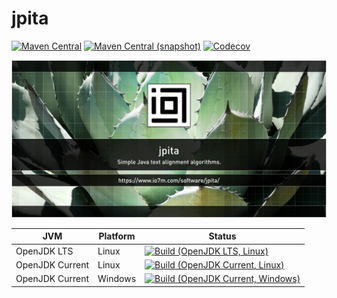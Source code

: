 jpita
===

[![Maven Central](https://img.shields.io/maven-central/v/com.io7m.jpita/com.io7m.jpita.svg?style=flat-square)](http://search.maven.org/#search%7Cga%7C1%7Cg%3A%22com.io7m.jpita%22)
[![Maven Central (snapshot)](https://img.shields.io/nexus/s/https/s01.oss.sonatype.org/com.io7m.jpita/com.io7m.jpita.svg?style=flat-square)](https://s01.oss.sonatype.org/content/repositories/snapshots/com/io7m/jpita/)
[![Codecov](https://img.shields.io/codecov/c/github/io7m/jpita.svg?style=flat-square)](https://codecov.io/gh/io7m/jpita)

![jpita](./src/site/resources/jpita.jpg?raw=true)

| JVM             | Platform | Status |
|-----------------|----------|--------|
| OpenJDK LTS     | Linux    | [![Build (OpenJDK LTS, Linux)](https://img.shields.io/github/workflow/status/io7m/jpita/main-openjdk_lts-linux)](https://github.com/io7m/jpita/actions?query=workflow%3Amain-openjdk_lts-linux) |
| OpenJDK Current | Linux    | [![Build (OpenJDK Current, Linux)](https://img.shields.io/github/workflow/status/io7m/jpita/main-openjdk_current-linux)](https://github.com/io7m/jpita/actions?query=workflow%3Amain-openjdk_current-linux)
| OpenJDK Current | Windows  | [![Build (OpenJDK Current, Windows)](https://img.shields.io/github/workflow/status/io7m/jpita/main-openjdk_current-windows)](https://github.com/io7m/jpita/actions?query=workflow%3Amain-openjdk_current-windows)

